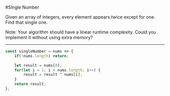 #Single Number

Given an array of integers, every element appears twice except for one. Find that single one.

Note:
Your algorithm should have a linear runtime complexity. Could you implement it without using extra memory?

----

```javascript
const singleNumber = nums => {
    if(!nums.length) return;
    
    let result = nums[0];
    for(let i = 1; i < nums.length; i++) {
        result = result ^ nums[i];
    }
    return result;
};
```